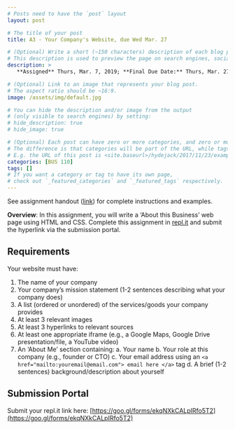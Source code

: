 ```yaml
---
# Posts need to have the `post` layout
layout: post

# The title of your post
title: A3 - Your Company's Website, due Wed Mar. 27

# (Optional) Write a short (~150 characters) description of each blog post.
# This description is used to preview the page on search engines, social media, etc.
description: >
   **Assigned** Thurs, Mar. 7, 2019; **Final Due Date:** Thurs, Mar. 27 @ 23:59 PM via [submission portal](https://goo.gl/forms/ekqNXkCALpIRfo5T2); Handout: [PDF](https://drive.google.com/file/d/1JwhXHxp3Z6Rjwg3zMz4OGyul6hW-TkhD/view?usp=sharing)

# (Optional) Link to an image that represents your blog post.
# The aspect ratio should be ~16:9.
image: /assets/img/default.jpg

# You can hide the description and/or image from the output
# (only visible to search engines) by setting:
# hide_description: true
# hide_image: true

# (Optional) Each post can have zero or more categories, and zero or more tags.
# The difference is that categories will be part of the URL, while tags will not.
# E.g. the URL of this post is <site.baseurl>/hydejack/2017/11/23/example-content/
categories: [BUS 110]
tags: []
# If you want a category or tag to have its own page,
# check out `_featured_categories` and `_featured_tags` respectively.
---
```


See assignment handout ([link](https://drive.google.com/file/d/1JwhXHxp3Z6Rjwg3zMz4OGyul6hW-TkhD/view?usp=sharing)) for complete instructions and examples.

**Overview**: In this assignment, you will write a ‘About this Business’ web page using HTML and CSS. Complete this assignment in [repl.it](https://repl.it/) and submit the hyperlink via the submission portal. 

## Requirements
Your website must have:
1. The name of your company
2. Your company’s mission statement (1-2 sentences describing what your company does)
3. A list (ordered or unordered) of the services/goods your company provides
4. At least 3 relevant images
5. At least 3 hyperlinks to relevant sources
6. At least one appropriate iframe (e.g., a Google Maps, Google Drive presentation/file, a YouTube video)
7. An ‘About Me’ section containing:
	a. Your name
	b. Your role at this company (e.g., founder or CTO)
	c. Your email address using an `<a href="mailto:youremail@email.com"> email here </a>` tag
	d. A brief (1-2 sentences) background/description about yourself

## Submission Portal
Submit your repl.it link here: [https://goo.gl/forms/ekqNXkCALpIRfo5T2](https://goo.gl/forms/ekqNXkCALpIRfo5T2)